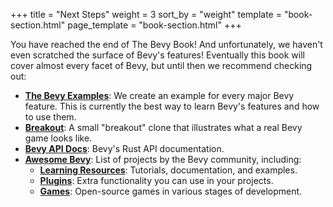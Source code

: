 +++
title = "Next Steps"
weight = 3
sort_by = "weight"
template = "book-section.html"
page_template = "book-section.html"
+++

You have reached the end of The Bevy Book! And unfortunately, we haven't even scratched the surface of Bevy's features! Eventually this book will cover almost every facet of Bevy, but until then we recommend checking out:

* **[The Bevy Examples](https://github.com/bevyengine/bevy/tree/latest/examples#examples)**: We create an example for every major Bevy feature. This is currently the best way to learn Bevy's features and how to use them.
* **[Breakout](https://github.com/bevyengine/bevy/blob/latest/examples/game/breakout.rs)**: A small "breakout" clone that illustrates what a real Bevy game looks like.
* **[Bevy API Docs](https://docs.rs/bevy)**: Bevy's Rust API documentation.
* **[Awesome Bevy](https://github.com/bevyengine/awesome-bevy)**: List of projects by the Bevy community, including:
  * **[Learning Resources](https://github.com/bevyengine/awesome-bevy#learning)**: Tutorials, documentation, and examples.
  * **[Plugins](https://github.com/bevyengine/awesome-bevy#plugins-and-crates)**: Extra functionality you can use in your projects.
  * **[Games](https://github.com/bevyengine/awesome-bevy#games)**: Open-source games in various stages of development.
